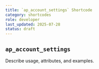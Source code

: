 ```yaml
---
title: `ap_account_settings` Shortcode
category: shortcodes
role: developer
last_updated: 2025-07-28
status: draft
---
```


## `ap_account_settings`

Describe usage, attributes, and examples.
